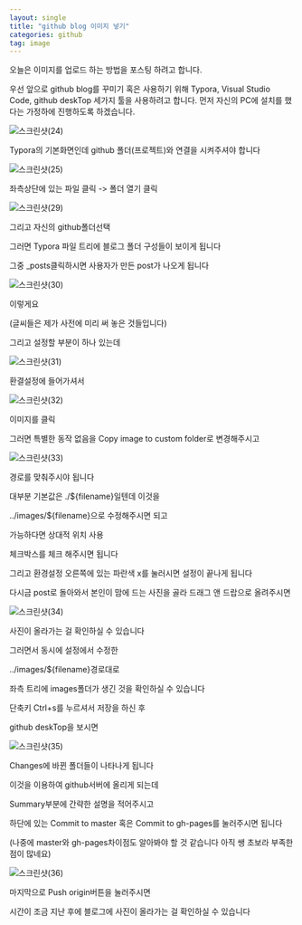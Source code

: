 ```yaml
---
layout: single
title: "github blog 이미지 넣기"
categories: github
tag: image
---
```


오늘은 이미지를 업로드 하는 방법을 포스팅 하려고 합니다.

우선 앞으로 github blog를 꾸미기 혹은 사용하기 위해 
Typora, Visual Studio Code, github deskTop
세가지 툴을 사용하려고 합니다.
먼저 자신의 PC에 설치를 했다는 가정하에 진행하도록 하겠습니다.

![스크린샷(24)](/images/2021-11-22-image/스크린샷(24).png)

Typora의 기본화면인데 github 폴더(프로젝트)와 연결을 시켜주셔야 합니다



![스크린샷(25)](/images/2021-11-22-image/스크린샷(25).png)

좌측상단에 있는 파일 클릭 -> 폴더 열기 클릭



![스크린샷(29)](/images/2021-11-22-image/스크린샷(29).png)

그리고 자신의 github폴더선택

그러면 Typora 파일 트리에 블로그 폴더 구성들이 보이게 됩니다

그중 _posts클릭하시면 사용자가 만든 post가 나오게 됩니다



![스크린샷(30)](/images/2021-11-22-image/스크린샷(30).png)

이렇게요

(글씨들은 제가 사전에 미리 써 놓은 것들입니다)



그리고 설정할 부분이 하나 있는데

![스크린샷(31)](/images/2021-11-22-image/스크린샷(31).png)

환결설정에 들어가셔서

![스크린샷(32)](/images/2021-11-22-image/스크린샷(32).png)

이미지를 클릭

그러면 특별한 동작 없음을 Copy image to custom folder로 변경해주시고

![스크린샷(33)](/images/2021-11-22-image/스크린샷(33).png)

경로를 맞춰주시야 됩니다

대부분  기본값은 ./${filename}일텐데  이것을

../images/${filename}으로 수정해주시면 되고

가능하다면 상대적 위치 사용 

체크박스를 체크 해주시면 됩니다

그리고 환경설정 오른쪽에 있는 파란색 x를 눌러시면 설정이 끝나게 됩니다



다시금 post로 돌아와서 본인이 맘에 드는 사진을 골라 드래그 앤 드랍으로 올려주시면

![스크린샷(34)](/images/2021-11-22-image/스크린샷(34).png)

사진이 올라가는 걸 확인하실 수 있습니다

그러면서 동시에 설정에서 수정한

../images/${filename}경로대로

좌측 트리에 images폴더가 생긴 것을 확인하실 수 있습니다



단축키 Ctrl+s를 누르셔서 저장을 하신  후

github deskTop을 보시면

![스크린샷(35)](/images/2021-11-22-image/스크린샷(35).png)

Changes에 바뀐 폴더들이 나타나게 됩니다

이것을 이용하여 github서버에 올리게 되는데

Summary부분에 간략한 설명을 적어주시고

하단에 있는 Commit to master 혹은 Commit to gh-pages를 눌러주시면 됩니다

(나중에 master와  gh-pages차이점도 알아봐야 할 것 같습니다 아직 쌩 초보라 부족한 점이 많네요)

![스크린샷(36)](/images/2021-11-22-image/스크린샷(36).png)



마지막으로 Push origin버튼을 눌러주시면

시간이 조금 지난 후에 블로그에 사진이 올라가는 걸 확인하실 수 있습니다




